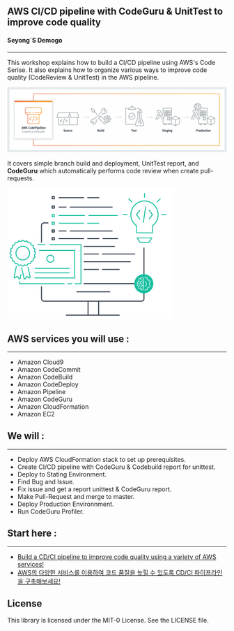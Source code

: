 ## AWS CI/CD pipeline with CodeGuru & UnitTest to improve code quality
#### Seyong`S Demogo

---

This workshop explains how to build a CI/CD pipeline using AWS's Code Serise. It also explains how to organize various ways to improve code quality (CodeReview & UnitTest) in the AWS pipeline.

![pipeline](/static/images/product-page-diagram_CodePipeLine.7b8dd19eb6478b7f6f747d936c2f0b0b66757bbf.png)

 
It covers simple branch build and deployment, UnitTest report, and **CodeGuru** which automatically performs code review when create pull-requests.

![pipeline](/static/images/Page-Illo_CodeGuru_380x300.1d66d615649841008f2f4b4412023e679e1ead1f.png)


## AWS services you will use :
--------
- Amazon Cloud9
- Amazon CodeCommit
- Amazon CodeBuild
- Amazon CodeDeploy
- Amazon Pipeline
- Amazon CodeGuru
- Amazon CloudFormation
- Amazon EC2


## We will :
---
- Deploy AWS CloudFormation stack to set up prerequisites.
- Create CI/CD pipeline with CodeGuru & Codebuild report for unittest.
- Deploy to Stating Environment.
- Find Bug and Issue.
- Fix issue and get a report unittest & CodeGuru report.
- Make Pull-Request and merge to master.
- Deploy Production Environnment.
- Run CodeGuru Profiler.

## Start here :
---
- [ Build a CD/CI pipeline to improve code quality using a variety of AWS services!](http://codequality.workshop.kr.s3-website-us-west-2.amazonaws.com/en/)
- [AWS의 다양한 서비스를 이용하여 코드 품질을 높힐 수 있도록 CD/CI 파이프라인을 구축해보세요!](http://codequality.workshop.kr.s3-website-us-west-2.amazonaws.com/ko/)  

License
---
This library is licensed under the MIT-0 License. See the LICENSE file.

